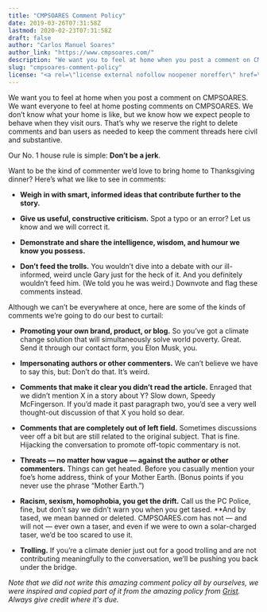 ```yaml
---
title: "CMPSOARES Comment Policy"
date: 2019-03-26T07:31:58Z
lastmod: 2020-02-23T07:31:58Z
draft: false
author: "Carlos Manuel Soares"
author_link: "https://www.cmpsoares.com/"
description: "We want you to feel at home when you post a comment on CMPSOARES. We want everyone to feel at home posting comments on CMPSOARES. We don’t know what your home is like, but we know how we expect people to behave when they visit ours. That’s why we reserve the right to delete comments and ban users as needed to keep the comment threads here civil and substantive."
slug: "cmpsoares-comment-policy"
license: "<a rel=\"license external nofollow noopener noreffer\" href=\"https://creativecommons.org/licenses/by-nc/4.0/\" target=\"_blank\">CC BY-NC 4.0</a>"
---
```


We want you to feel at home when you post a comment on CMPSOARES. We want everyone to feel at home posting comments on CMPSOARES. We don’t know what your home is like, but we know how we expect people to behave when they visit ours. That’s why we reserve the right to delete comments and ban users as needed to keep the comment threads here civil and substantive.

Our No. 1 house rule is simple: **Don’t be a jerk**.

Want to be the kind of commenter we’d love to bring home to Thanksgiving dinner? Here’s what we like to see in comments:

 * **Weigh in with smart, informed ideas that contribute further to the story.**

 * **Give us useful, constructive criticism.** Spot a typo or an error? Let us know and we will correct it.

 * **Demonstrate and share the intelligence, wisdom, and humour we know you possess.**

 * **Don’t feed the trolls.** You wouldn’t dive into a debate with our ill-informed, weird uncle Gary just for the heck of it. And you definitely wouldn’t feed him. (We told you he was weird.) Downvote and flag these comments instead.
 
Although we can’t be everywhere at once, here are some of the kinds of comments we’re going to do our best to curtail:

 * **Promoting your own brand, product, or blog.** So you’ve got a climate change solution that will simultaneously solve world poverty. Great. Send it through our contact form, you Elon Musk, you.

 * **Impersonating authors or other commenters.** We can’t believe we have to say this, but: Don’t do that. It’s weird.

 * **Comments that make it clear you didn’t read the article.** Enraged that we didn’t mention X in a story about Y? Slow down, Speedy McFingerson. If you’d made it past paragraph two, you’d see a very well thought-out discussion of that X you hold so dear.

 * **Comments that are completely out of left field.** Sometimes discussions veer off a bit but are still related to the original subject. That is fine. Hijacking the conversation to promote off-topic commentary is not.

 * **Threats — no matter how vague — against the author or other commenters.** Things can get heated. Before you casually mention your foe’s home address, think of your Mother Earth. (Bonus points if you never use the phrase “Mother Earth.”)

 * **Racism, sexism, homophobia, you get the drift.** Call us the PC Police, fine, but don’t say we didn’t warn you when you get tased. **And by tased, we mean banned or deleted. CMPSOARES.com has not — and will not — ever own a taser, and even if we were to own a solar-charged taser, we’d be too scared to use it.

 * **Trolling.** If you’re a climate denier just out for a good trolling and are not contributing meaningfully to the conversation, we’ll be pushing you back under the bridge.

*Note that we did not write this amazing comment policy all by ourselves, we were inspired and copied part of it from the amazing policy from [Grist](https://grist.org/grist-comment-policy/). Always give credit where it's due.*